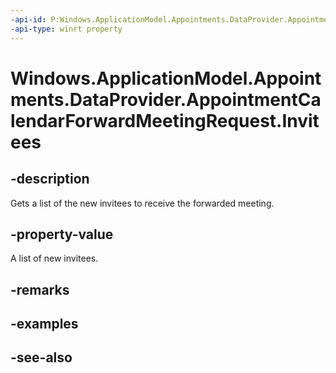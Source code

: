 ----api-id: P:Windows.ApplicationModel.Appointments.DataProvider.AppointmentCalendarForwardMeetingRequest.Invitees
-api-type: winrt property
---<!-- Property syntaxpublic Windows.Foundation.Collections.IVectorView<Windows.ApplicationModel.Appointments.AppointmentInvitee> Invitees { get; }--># Windows.ApplicationModel.Appointments.DataProvider.AppointmentCalendarForwardMeetingRequest.Invitees## -descriptionGets a list of the new invitees to receive the forwarded meeting.## -property-valueA list of new invitees.## -remarks## -examples## -see-also